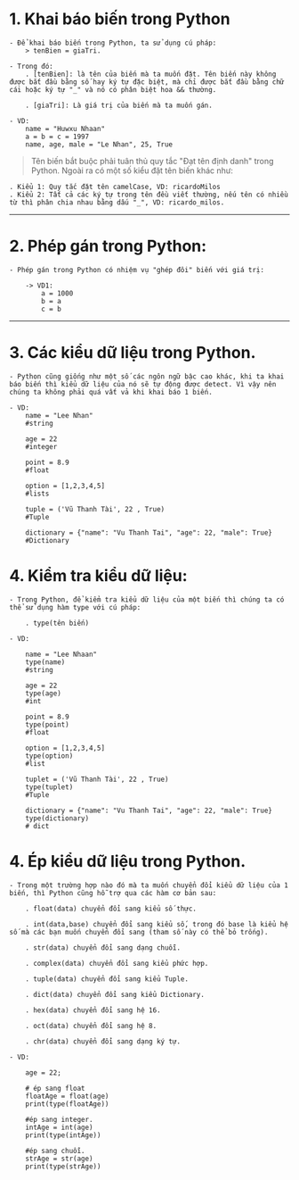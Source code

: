 # 1. Khai báo biến trong Python

    - Để khai báo biến trong Python, ta sử dụng cú pháp:
        > tenBien = giaTri.

    - Trong đó:
        . [tenBien]: là tên của biến mà ta muốn đặt. Tên biến này không được bắt đầu bằng số hay ký tự đặc biệt, mà chỉ được bắt đầu bằng chữ cái hoặc ký tự "_" và nó có phân biệt hoa && thường.

        . [giaTri]: Là giá trị của biến mà ta muốn gán.

    - VD:
        name = "Huwxu Nhaan"
        a = b = c = 1997
        name, age, male = "Le Nhan", 25, True

> Tên biến bắt buộc phải tuân thủ quy tắc "Đạt tên định danh" trong Python. Ngoài ra có một số kiểu đặt tên biến khác như:

    . Kiểu 1: Quy tắc đặt tên camelCase, VD: ricardoMilos
    . Kiểu 2: Tất cả các ký tự trong tên đều viết thường, nếu tên có nhiều từ thì phân chia nhau bằng dấu "_", VD: ricardo_milos.

---

# 2. Phép gán trong Python:

    - Phép gán trong Python có nhiệm vụ "ghép đôi" biến với giá trị:

        -> VD1:
            a = 1000
            b = a
            c = b

---

# 3. Các kiểu dữ liệu trong Python.

    - Python cũng giống như một số các ngôn ngữ bậc cao khác, khi ta khai báo biến thì kiểu dữ liệu của nó sẽ tự động được detect. Vì vậy nên chúng ta không phải quá vất vả khi khai báo 1 biến.

    - VD:
        name = "Lee Nhan"
        #string

        age = 22
        #integer

        point = 8.9
        #float

        option = [1,2,3,4,5]
        #lists

        tuple = ('Vũ Thanh Tài', 22 , True)
        #Tuple

        dictionary = {"name": "Vu Thanh Tai", "age": 22, "male": True}
        #Dictionary

# 4. Kiểm tra kiểu dữ liệu:

    - Trong Python, để kiểm tra kiểu dữ liệu của một biến thì chúng ta có thể sử dụng hàm type với cú pháp:

        . type(tên biến)

    - VD:

        name = "Lee Nhaan"
        type(name)
        #string

        age = 22
        type(age)
        #int

        point = 8.9
        type(point)
        #float

        option = [1,2,3,4,5]
        type(option)
        #list

        tuplet = ('Vũ Thanh Tài', 22 , True)
        type(tuplet)
        #Tuple

        dictionary = {"name": "Vu Thanh Tai", "age": 22, "male": True}
        type(dictionary)
        # dict

# 4. Ép kiểu dữ liệu trong Python.

    - Trong một trường hợp nào đó mà ta muốn chuyển đổi kiểu dữ liệu của 1 biến, thì Python cũng hỗ trợ qua các hàm cơ bản sau:

        . float(data) chuyển đổi sang kiểu số thực.

        . int(data,base) chuyển đổi sang kiểu số, trong đó base là kiểu hệ số mà các bạn muốn chuyển đổi sang (tham số này có thể bỏ trống).

        . str(data) chuyển đổi sang dạng chuỗi.

        . complex(data) chuyển đổi sang kiểu phức hợp.

        . tuple(data) chuyển đổi sang kiểu Tuple.

        . dict(data) chuyển đổi sang kiểu Dictionary.

        . hex(data) chuyển đổi sang hệ 16.

        . oct(data) chuyển đổi sang hệ 8.

        . chr(data) chuyển đổi sang dạng ký tự.

    - VD:

        age = 22;

        # ép sang float
        floatAge = float(age)
        print(type(floatAge))

        #ép sang integer.
        intAge = int(age)
        print(type(intAge))

        #ép sang chuỗi.
        strAge = str(age)
        print(type(strAge))
